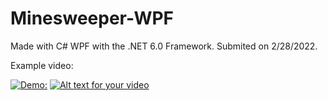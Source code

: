 # Minesweeper-WPF

Made with C# WPF with the .NET 6.0 Framework.
Submited on 2/28/2022.

Example video:

[![Demo:](https://img.youtube.com/vi/hENSt8R77rY/0.jpg)](http://www.youtube.com/watch?v=hENSt8R77rY)
[![Alt text for your video](https://img.youtube.com/vi/hENSt8R77rY/0.jpg)](https://www.youtube.com/watch?v=hENSt8R77rY "Put hover text here!")
 
